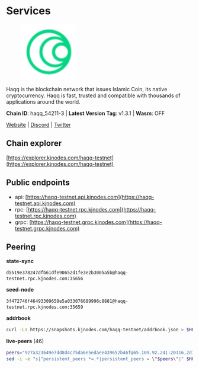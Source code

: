 # Services

<figure><img src="https://raw.githubusercontent.com/kj89/cosmos-images/main/logos/haqq.png" width="150" alt=""><figcaption></figcaption></figure>

Haqq is the blockchain network that issues Islamic Coin,  its native cryptocurrency. Haqq is fast, trusted and  compatible with thousands of applications around the world.

**Chain ID**: haqq_54211-3 | **Latest Version Tag**: v1.3.1 | **Wasm**: OFF

[Website](https://islamiccoin.net) | [Discord](https://discord.gg/hU9MHG5kZq) | [Twitter](https://twitter.com/Islamic_Coin)




## Chain explorer
[https://explorer.kjnodes.com/haqq-testnet](https://explorer.kjnodes.com/haqq-testnet)

## Public endpoints

* api: [https://haqq-testnet.api.kjnodes.com](https://haqq-testnet.api.kjnodes.com)
* rpc: [https://haqq-testnet.rpc.kjnodes.com](https://haqq-testnet.rpc.kjnodes.com)
* grpc: [https://haqq-testnet.grpc.kjnodes.com](https://haqq-testnet.grpc.kjnodes.com)

## Peering

**state-sync**

```text
d5519e378247dfb61dfe90652d1fe3e2b3005a5b@haqq-testnet.rpc.kjnodes.com:35656
```

**seed-node**

```text
3f472746f46493309650e5a033076689996c8881@haqq-testnet.rpc.kjnodes.com:35659
```

**addrbook**
```bash
curl -Ls https://snapshots.kjnodes.com/haqq-testnet/addrbook.json > $HOME/.haqqd/config/addrbook.json
```

**live-peers** (46)
```bash
peers="927a323649e7dd8d4c75da6e5edaee439652b46f@65.109.92.241:20116,2d13d679b64e1a574904a140f72815644ec71131@65.21.133.125:30656,f54d4de6d4ae81ec8a2315b54247872b315f198d@65.109.57.9:26656,0629018cef2e53288757381ffdc0b84cbb5931cc@95.216.1.249:26656,5c11c697aaf2dabf96e3eb7e7e621c200bd309ee@65.21.225.58:26656,9eb507f9365313dbe7f426050fec9648298f58ee@109.205.183.51:26656,d7ac44bf8f8d760c3df1a8695145021f35feb985@34.88.220.124:26656,d5519e378247dfb61dfe90652d1fe3e2b3005a5b@65.109.68.190:35656,56158e0f2acf850114e82644afceb565a73b08cc@185.144.99.95:26656,6771e65c1b30cc514faf5943320fdda480fe9124@95.216.39.183:26656,24e894d4d8a18276acf6051cccf369a1ce69842d@65.108.151.105:26656,48a2a7762a579d25bca95b0a3548b714238dd60b@213.239.216.252:20656,1fefb6b75431482502e125a290deba1e7e539d4e@135.181.148.11:26656,3df5a68b919177179c6dcb0b9c9354fd6bbba1c8@65.109.92.240:20116,32a8eec046b95e8646ff0810b4596dc7083a0beb@65.108.145.131:26656,59af99085c961a6a5c8dc4bc8b3abffda16ddccb@135.181.38.62:26656,90b1d14fc7393c6b6452ecf8b3cdd078a445a238@65.109.112.178:29656,b87827b470b0fa37e6ff5d10703ffbe4b35dec46@149.102.133.3:35656,eb503dddcc41ba801c646d63cc762de4e9c43aa4@35.228.23.164:26656,073a2d6ef69f04b563e160a0e33eab84ae093aa9@154.26.157.233:35656,230d299006a432b0f44534ca8a19c8c876c0ccb3@85.10.193.246:26656,47a269c3e30f70d8234a2afd8e9055e74129fde0@65.108.129.29:36656,cf5d60d0cdbdeb68caf1993a7422f942d37b56a7@194.163.142.120:35656,8c1ccf59f2a67713041579328097eb6b3e4e66e6@46.38.232.86:11656,2c985526b0ef9cc1044b33b8f56db42e2e5f4145@149.102.131.216:35656,23ff658b56fbb8bc73372973a34733ff5d79b435@142.132.202.50:11604,5034467ea06fed661f02770ca27197d033df71d2@149.102.132.138:35656,d9801eb3d439391f2ec2a27f4c117ce91c6aa1fc@149.102.133.40:35656,78e3ef8adf819b479acc13a2f92ab5c0fa350aeb@66.45.231.30:11464,b1c07038b5b9b96d6fb35e4bb417af7ed238e733@95.217.35.186:26656,ba56c564a5430632e59e2b08fc348735bc56b32f@154.12.232.140:26656,b72f2156db8c87e679dc853730746ff40038120c@213.239.215.77:26656,6ce864d853904ebef9400528f129d8fefa6f1827@91.211.251.232:36656,ccff2d110a06e8a76fd1529200d96316eb077007@65.108.78.116:46656,ed145a35b436878c1f1c10634bd18600f3696e17@95.217.181.142:26656,a2a54da560ab8e02761946be42516b93d4ab5955@154.26.157.235:35656,90b40d2b773090b82aa7788c2d1937e4fd6d2dc0@65.108.231.124:19656,f93085d78df16bbd16a525683af7f857ce1cd983@188.40.98.169:36656,f57fae1bdea281392b563a58978a2d8c0a37725f@95.217.233.234:26656,00864d91f9a8c9431c3bc12422ae9593bc12db66@185.211.5.228:26656,e576d332451c7c3c0c5c753b1bbd4e670b1ecfc7@5.161.97.83:26656,a884387139109784cad9193652b82ef20a85d713@38.242.159.148:26656,ee4db669ed2ff87cb2a47f848fa061517eb47737@161.97.151.46:26656,b5cbe34ca84c76c3301c29dd7858cd90477d078b@149.102.133.73:35656,93ae3fa625f55b98225b870e4fd4052ad8a97b97@109.123.252.231:26656,a8546d3ed39e5c5a50d6d72146919e9bb0e12c13@3.77.11.162:26656"
sed -i -e "s|^persistent_peers *=.*|persistent_peers = \"$peers\"|" $HOME/.haqqd/config/config.toml
```
